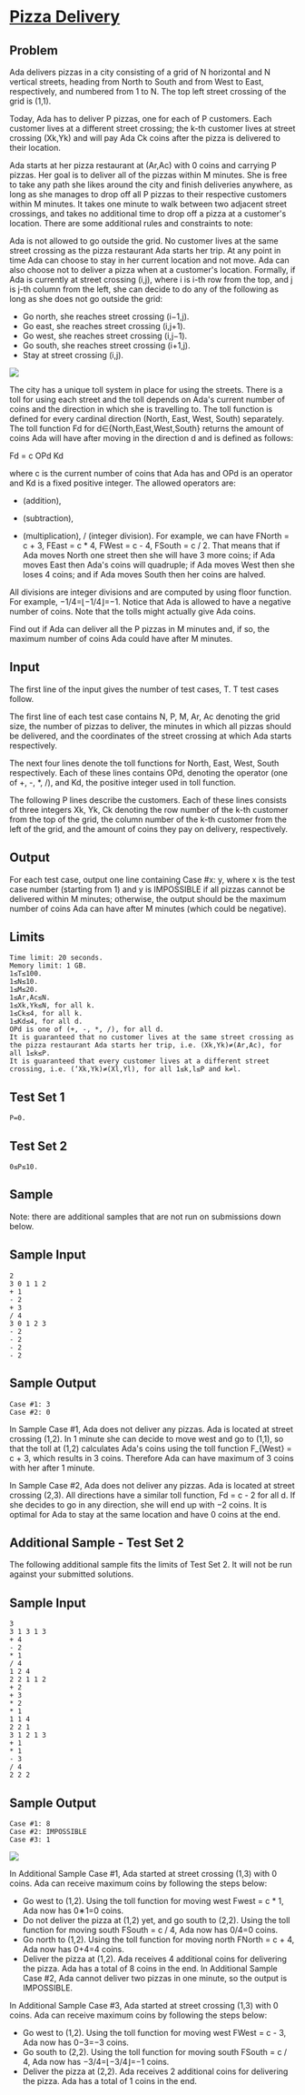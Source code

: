 # [Pizza Delivery](https://codingcompetitions.withgoogle.com/kickstart/round/00000000008cb0f5/0000000000ba86e6)

## Problem
Ada delivers pizzas in a city consisting of a grid of N horizontal and N vertical streets, heading from North to South and from West to East, respectively, and numbered from 1 to N. The top left street crossing of the grid is (1,1).

Today, Ada has to deliver P pizzas, one for each of P customers. Each customer lives at a different street crossing; the k-th customer lives at street crossing (Xk,Yk) and will pay Ada Ck coins after the pizza is delivered to their location.

Ada starts at her pizza restaurant at (Ar,Ac) with 0 coins and carrying P pizzas. Her goal is to deliver all of the pizzas within M minutes. She is free to take any path she likes around the city and finish deliveries anywhere, as long as she manages to drop off all P pizzas to their respective customers within M minutes. It takes one minute to walk between two adjacent street crossings, and takes no additional time to drop off a pizza at a customer's location. There are some additional rules and constraints to note:

Ada is not allowed to go outside the grid.
No customer lives at the same street crossing as the pizza restaurant Ada starts her trip.
At any point in time Ada can choose to stay in her current location and not move.
Ada can also choose not to deliver a pizza when at a customer's location.
Formally, if Ada is currently at street crossing (i,j), where i is i-th row from the top, and j is j-th column from the left, she can decide to do any of the following as long as she does not go outside the grid:

- Go north, she reaches street crossing (i−1,j).
- Go east, she reaches street crossing (i,j+1).
- Go west, she reaches street crossing (i,j−1).
- Go south, she reaches street crossing (i+1,j).
- Stay at street crossing (i,j).

![](https://codejam.googleapis.com/dashboard/get_file/AQj_6U3nJG5M9dz2i-AmLA1s-78NSMST_URN0IHnHG5BqcYBiT5ZeRjExtcZ-5JvhtrPQQFCiyEWH-ggcsaH-2_GGw/statement_description.png)

The city has a unique toll system in place for using the streets. There is a toll for using each street and the toll depends on Ada's current number of coins and the direction in which she is travelling to. The toll function is defined for every cardinal direction (North, East, West, South) separately. The toll function Fd for d∈{North,East,West,South} returns the amount of coins Ada will have after moving in the direction d and is defined as follows:

Fd = c OPd Kd

where c is the current number of coins that Ada has and OPd is an operator and Kd is a fixed positive integer. The allowed operators are:

+ (addition),
- (subtraction),
* (multiplication),
/ (integer division).
For example, we can have FNorth = c + 3, FEast = c * 4, FWest = c - 4, FSouth = c / 2. That means that if Ada moves North one street then she will have 3 more coins; if Ada moves East then Ada's coins will quadruple; if Ada moves West then she loses 4 coins; and if Ada moves South then her coins are halved.

All divisions are integer divisions and are computed by using floor function. For example, −1/4=⌊−1/4⌋=−1. Notice that Ada is allowed to have a negative number of coins. Note that the tolls might actually give Ada coins.

Find out if Ada can deliver all the P pizzas in M minutes and, if so, the maximum number of coins Ada could have after M minutes.

## Input
The first line of the input gives the number of test cases, T. T test cases follow.

The first line of each test case contains N, P, M, Ar, Ac denoting the grid size, the number of pizzas to deliver, the minutes in which all pizzas should be delivered, and the coordinates of the street crossing at which Ada starts respectively.

The next four lines denote the toll functions for North, East, West, South respectively. Each of these lines contains OPd, denoting the operator (one of +, -, *, /), and Kd, the positive integer used in toll function.

The following P lines describe the customers. Each of these lines consists of three integers Xk, Yk, Ck denoting the row number of the k-th customer from the top of the grid, the column number of the k-th customer from the left of the grid, and the amount of coins they pay on delivery, respectively.

## Output
For each test case, output one line containing Case #x: y, where x is the test case number (starting from 1) and y is IMPOSSIBLE if all pizzas cannot be delivered within M minutes; otherwise, the output should be the maximum number of coins Ada can have after M minutes (which could be negative).

## Limits
```
Time limit: 20 seconds.
Memory limit: 1 GB.
1≤T≤100.
1≤N≤10.
1≤M≤20.
1≤Ar,Ac≤N.
1≤Xk,Yk≤N, for all k.
1≤Ck≤4, for all k.
1≤Kd≤4, for all d.
OPd is one of (+, -, *, /), for all d.
It is guaranteed that no customer lives at the same street crossing as the pizza restaurant Ada starts her trip, i.e. (Xk,Yk)≠(Ar,Ac), for all 1≤k≤P.
It is guaranteed that every customer lives at a different street crossing, i.e. (‘Xk,Yk)≠(Xl,Yl), for all 1≤k,l≤P and k≠l.
```

## Test Set 1
```
P=0.
```
## Test Set 2
```
0≤P≤10.
```
## Sample
Note: there are additional samples that are not run on submissions down below.
## Sample Input
```
2
3 0 1 1 2
+ 1
- 2
+ 3
/ 4
3 0 1 2 3
- 2
- 2
- 2
- 2
```
## Sample Output
```
Case #1: 3
Case #2: 0
```

In Sample Case #1, Ada does not deliver any pizzas. Ada is located at street crossing (1,2). In 1 minute she can decide to move west and go to (1,1), so that the toll at (1,2) calculates Ada's coins using the toll function F_{West} = c + 3, which results in 3 coins. Therefore Ada can have maximum of 3 coins with her after 1 minute.

In Sample Case #2, Ada does not deliver any pizzas. Ada is located at street crossing (2,3). All directions have a similar toll function, Fd = c - 2 for all d. If she decides to go in any direction, she will end up with −2 coins. It is optimal for Ada to stay at the same location and have 0 coins at the end.


## Additional Sample - Test Set 2
The following additional sample fits the limits of Test Set 2. It will not be run against your submitted solutions.
## Sample Input
```
3
3 1 3 1 3
+ 4
- 2
* 1
/ 4
1 2 4
2 2 1 1 2
+ 2
+ 3
* 2
* 1
1 1 4
2 2 1
3 1 2 1 3
+ 1
* 1
- 3
/ 4
2 2 2
```
## Sample Output
```
Case #1: 8
Case #2: IMPOSSIBLE
Case #3: 1
```

![](https://codejam.googleapis.com/dashboard/get_file/AQj_6U2pEgZG_T1dFe6L-1AVWg3ff4LQAGQx2WzXU6MMjHKCa0Cavlzog0l3u7vL6USP6nuKx_gINCiFZlPbRKl_I5pv/sample_case_explanation.png)

In Additional Sample Case #1, Ada started at street crossing (1,3) with 0 coins. Ada can receive maximum coins by following the steps below:
- Go west to (1,2). Using the toll function for moving west Fwest = c * 1, Ada now has 0∗1=0 coins.
- Do not deliver the pizza at (1,2) yet, and go south to (2,2). Using the toll function for moving south FSouth = c / 4, Ada now has 0/4=0 coins.
- Go north to (1,2). Using the toll function for moving north FNorth = c + 4, Ada now has 0+4=4 coins.
- Deliver the pizza at (1,2). Ada receives 4 additional coins for delivering the pizza. Ada has a total of 8 coins in the end.
In Additional Sample Case #2, Ada cannot deliver two pizzas in one minute, so the output is IMPOSSIBLE.

In Additional Sample Case #3, Ada started at street crossing (1,3) with 0 coins. Ada can receive maximum coins by following the steps below:

- Go west to (1,2). Using the toll function for moving west FWest = c - 3, Ada now has 0−3=−3 coins.
- Go south to (2,2). Using the toll function for moving south FSouth = c / 4, Ada now has −3/4=⌊−3/4⌋=−1 coins.
- Deliver the pizza at (2,2). Ada receives 2 additional coins for delivering the pizza. Ada has a total of 1 coins in the end.
